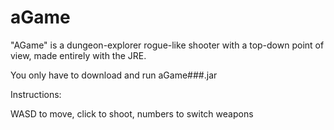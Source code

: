 # aGame
"AGame" is a dungeon-explorer rogue-like shooter with a top-down point of view, made entirely with the JRE.

You only have to download and run aGame###.jar

Instructions:

WASD to move, click to shoot, numbers to switch weapons
